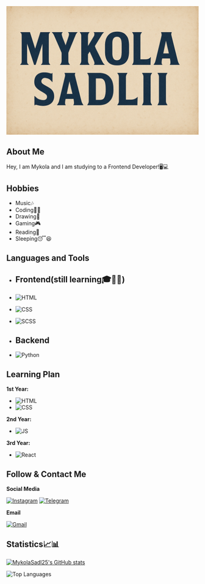 

<!--
**MykolaSadl25/mykolasadl25** is a ✨ _special_ ✨ repository because its `README.md` (this file) appears on your GitHub profile.

Here are some ideas to get you started:

- 🔭 I’m currently working on ...
- 🌱 I’m currently learning ...
- 👯 I’m looking to collaborate on ...
- 🤔 I’m looking for help with ...
- 💬 Ask me about ...
- 📫 How to reach me: ...
- 😄 Pronouns: ...
- ⚡ Fun fact: ...
-->



[![Header](https://github.com/MykolaSadl25/mykolasadl25/blob/main/assets/header.png)](https://github.com/MykolaSadl25)

## About Me
Hey, I am Mykola and I am studying to a Frontend Developer!🖥💻

## Hobbies

- Music🎶
- Coding👨‍💻
- Drawing🎨
- Gaming🎮
- Reading📖
- Sleeping😴😆


## Languages and Tools

- ## Frontend(still learning🎓👨‍🎓)
- ![HTML](https://img.shields.io/badge/HTML-lightgrey?style=for-the-badge&logo=html5&logoColor=white&logoSize=amd&labelColor=%23E34F26&color=%23E34F26)
- ![CSS](https://img.shields.io/badge/CSS-lightgrey?style=for-the-badge&logo=css3&logoColor=white&logoSize=amd&labelColor=%231572B6&color=%231572B6)
- ![SCSS](https://img.shields.io/badge/sass-lightgrey?style=for-the-badge&logo=sass&logoColor=white&logoSize=amd&labelColor=%23CC6699&color=%23CC6699)



- ## Backend
- ![Python](https://img.shields.io/badge/Python-white?style=for-the-badge&logo=python&logoColor=white&logoSize=amd&labelColor=%233776AB&color=%233776AB)


## Learning Plan

 **1st Year:** 
- ![HTML](https://img.shields.io/badge/HTML-lightgrey?style=for-the-badge&logo=html5&logoColor=white&logoSize=amd&labelColor=%23E34F26&color=%23E34F26)
- ![CSS](https://img.shields.io/badge/CSS-lightgrey?style=for-the-badge&logo=css3&logoColor=white&logoSize=amd&labelColor=%231572B6&color=%231572B6)

 **2nd Year:** 
- ![JS](https://img.shields.io/badge/JavaScript-lightgrey?style=for-the-badge&logo=javascript&logoColor=white&logoSize=amd&labelColor=%23F7DF1E&color=%23F7DF1E)

 **3rd Year:**
- ![React](https://img.shields.io/badge/REACT-white?style=for-the-badge&logo=react&logoColor=white&logoSize=amd&labelColor=%2361DAFB&color=%2361DAFB)
## Follow & Contact Me

**Social Media**

[![Instagram](https://img.shields.io/badge/instagram-white?style=for-the-badge&logo=instagram&logoColor=white&logoSize=amd&labelColor=%23FF0069&color=%23FF0069
)](https://www.instagram.com/mykolasadlii/)
[![Telegram](https://img.shields.io/badge/Telegram-white?style=for-the-badge&logo=telegram&logoColor=white&logoSize=amd&labelColor=%2326A5E4&color=%2326A5E4
)](https://t.me/MykolaS_2511)

**Email**

[![Gmail](https://img.shields.io/badge/Gmail-white?style=for-the-badge&logo=gmail&logoColor=white&logoSize=amd&labelColor=%23EA4335&color=%23EA4335
)](mailto:mykolac08@gmail.com)

## Statistics📈📊
[![MykolaSadl25's GitHub stats](https://github-readme-stats.vercel.app/api?username=MykolaSadl25&layout=compact&theme=ambient_gradient)](https://github.com/MykolaSadl25/github-readme-stats)

![Top Languages](https://github-readme-stats.vercel.app/api/top-langs/?username=MykolaSadl25&layout=compact&theme=ambient_gradient)